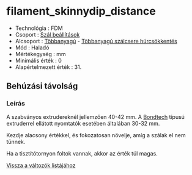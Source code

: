 # filament\_skinnydip\_distance

* Technológia : FDM
* Csoport : [Szál beállítások](../filament_settings/filament_settings.md)
* Alcsoport : [Többanyagú](../filament_settings/filament_settings.md#multimatériaux) - [Többanyagú szálcsere húrcsökkentés](filament_skinnydip_distance.md)
* Mód : Haladó
* Mértékegység : mm
* Minimális érték :  0
* Alapértelmezett érték : 31.

## Behúzási távolság

### Leírás

A szabványos extrudereknél jellemzően 40-42 mm. A [Bondtech](https://www.bondtech.se/) típusú extruderrel ellátott nyomtatók esetében általában 30-32 mm.

Kezdje alacsony értékkel, és fokozatosan növelje, amíg a szálak el nem tűnnek.

Ha a tisztítótornyon foltok vannak, akkor az érték túl magas.

[Vissza a változók listájához](/)

